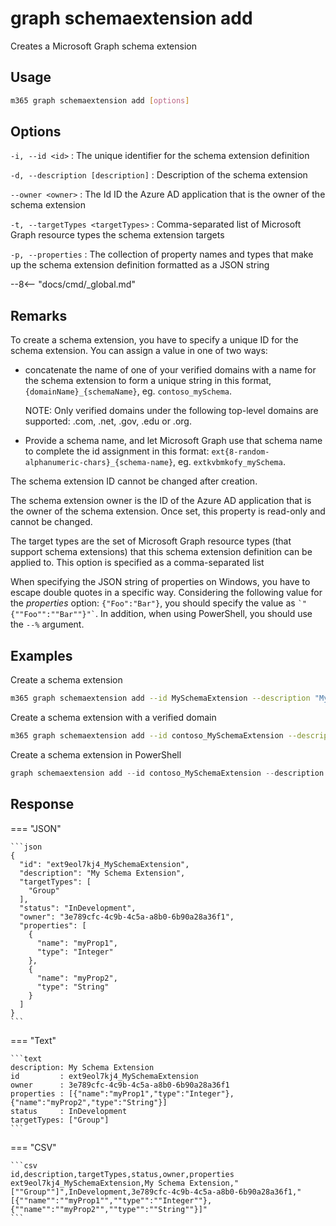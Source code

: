 # graph schemaextension add

Creates a Microsoft Graph schema extension

## Usage

```sh
m365 graph schemaextension add [options]
```

## Options

`-i, --id <id>`
: The unique identifier for the schema extension definition

`-d, --description [description]`
: Description of the schema extension

`--owner <owner>`
: The Id ID the Azure AD application that is the owner of the schema extension

`-t, --targetTypes <targetTypes>`
: Comma-separated list of Microsoft Graph resource types the schema extension targets

`-p, --properties`
: The collection of property names and types that make up the schema extension definition formatted as a JSON string

--8<-- "docs/cmd/_global.md"

## Remarks

To create a schema extension, you have to specify a unique ID for the schema extension. You can assign a value in one of two ways:

- concatenate the name of one of your verified domains with a name for the schema extension to form a unique string in this format, `{domainName}_{schemaName}`, eg. `contoso_mySchema`.

    NOTE: Only verified domains under the following top-level domains are supported: .com, .net, .gov, .edu or .org.

- Provide a schema name, and let Microsoft Graph use that schema name to complete the id assignment in this format: `ext{8-random-alphanumeric-chars}_{schema-name}`, eg. `extkvbmkofy_mySchema`.

The schema extension ID cannot be changed after creation.

The schema extension owner is the ID of the Azure AD application that is the owner of the schema extension. Once set, this property is read-only and cannot be changed.

The target types are the set of Microsoft Graph resource types (that support schema extensions) that this schema extension definition can be applied to. This option is specified as a comma-separated list

When specifying the JSON string of properties on Windows, you have to escape double quotes in a specific way. Considering the following value for the _properties_ option: `{"Foo":"Bar"}`,
you should specify the value as <code>\`"{""Foo"":""Bar""}"\`</code>.
In addition, when using PowerShell, you should use the `--%` argument.

## Examples

Create a schema extension

```sh
m365 graph schemaextension add --id MySchemaExtension --description "My Schema Extension" --targetTypes Group --owner 62375ab9-6b52-47ed-826b-58e47e0e304b --properties \`"[{""name"":""myProp1"",""type"":""Integer""},{""name"":""myProp2"",""type"":""String""}]\`
```

Create a schema extension with a verified domain

```sh
m365 graph schemaextension add --id contoso_MySchemaExtension --description "My Schema Extension" --targetTypes Group --owner 62375ab9-6b52-47ed-826b-58e47e0e304b --properties \`"[{""name"":""myProp1"",""type"":""Integer""},{""name"":""myProp2"",""type"":""String""}]\`
```

Create a schema extension in PowerShell

```PowerShell
graph schemaextension add --id contoso_MySchemaExtension --description "My Schema Extension" --targetTypes Group --owner "62375ab9-6b52-47ed-826b-58e47e0e304b" --properties --% \`"[{""name"":""myProp1"",""type"":""Integer""},{""name"":""myProp2"",""type"":""String""}]\`
```

## Response

=== "JSON"

    ```json
    {
      "id": "ext9eol7kj4_MySchemaExtension",
      "description": "My Schema Extension",
      "targetTypes": [
        "Group"
      ],
      "status": "InDevelopment",
      "owner": "3e789cfc-4c9b-4c5a-a8b0-6b90a28a36f1",
      "properties": [
        {
          "name": "myProp1",
          "type": "Integer"
        },
        {
          "name": "myProp2",
          "type": "String"
        }
      ]
    }
    ```

=== "Text"

    ```text
    description: My Schema Extension
    id         : ext9eol7kj4_MySchemaExtension
    owner      : 3e789cfc-4c9b-4c5a-a8b0-6b90a28a36f1
    properties : [{"name":"myProp1","type":"Integer"},{"name":"myProp2","type":"String"}]
    status     : InDevelopment
    targetTypes: ["Group"]
    ```

=== "CSV"

    ```csv
    id,description,targetTypes,status,owner,properties
    ext9eol7kj4_MySchemaExtension,My Schema Extension,"[""Group""]",InDevelopment,3e789cfc-4c9b-4c5a-a8b0-6b90a28a36f1,"[{""name"":""myProp1"",""type"":""Integer""},{""name"":""myProp2"",""type"":""String""}]"
    ```

